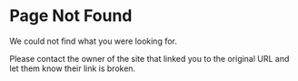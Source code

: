 # Page Not Found

We could not find what you were looking for.

Please contact the owner of the site that linked you to the original URL and let them know their link is broken. 